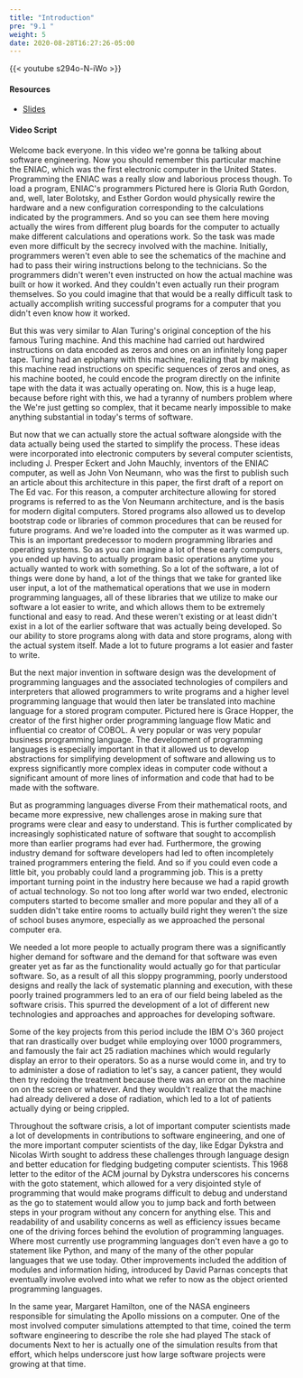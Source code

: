 ```yaml
---
title: "Introduction"
pre: "9.1 "
weight: 5
date: 2020-08-28T16:27:26-05:00
---
```


{{< youtube s294o-N-iWo >}}

#### Resources
* [Slides](slides/9-SoftwareEngineering.pdf)

#### Video Script

<!-- TODO Fix Captions on Video and verify transcript - it is bad! -->

Welcome back everyone. In this video we're gonna be talking about software engineering. Now you should remember this particular machine the ENIAC, which was the first electronic computer in the United States. Programming the ENIAC was a really slow and laborious process though. To load a program, ENIAC's programmers Pictured here is Gloria Ruth Gordon, and, well, later Bolotsky, and Esther Gordon would physically rewire the hardware and a new configuration corresponding to the calculations indicated by the programmers. And so you can see them here moving actually the wires from different plug boards for the computer to actually make different calculations and operations work. So the task was made even more difficult by the secrecy involved with the machine. Initially, programmers weren't even able to see the schematics of the machine and had to pass their wiring instructions belong to the technicians. So the programmers didn't weren't even instructed on how the actual machine was built or how it worked. And they couldn't even actually run their program themselves. So you could imagine that that would be a really difficult task to actually accomplish writing successful programs for a computer that you didn't even know how it worked. 

But this was very similar to Alan Turing's original conception of the his famous Turing machine. And this machine had carried out hardwired instructions on data encoded as zeros and ones on an infinitely long paper tape. Turing had an epiphany with this machine, realizing that by making this machine read instructions on specific sequences of zeros and ones, as his machine booted, he could encode the program directly on the infinite tape with the data it was actually operating on. Now, this is a huge leap, because before right with this, we had a tyranny of numbers problem where the We're just getting so complex, that it became nearly impossible to make anything substantial in today's terms of software. 

But now that we can actually store the actual software alongside with the data actually being used the started to simplify the process. These ideas were incorporated into electronic computers by several computer scientists, including J. Presper Eckert and John Mauchly, inventors of the ENIAC computer, as well as John Von Neumann, who was the first to publish such an article about this architecture in this paper, the first draft of a report on The Ed vac. For this reason, a computer architecture allowing for stored programs is referred to as the Von Neumann architecture, and is the basis for modern digital computers. Stored programs also allowed us to develop bootstrap code or libraries of common procedures that can be reused for future programs. And we're loaded into the computer as it was warmed up. This is an important predecessor to modern programming libraries and operating systems. So as you can imagine a lot of these early computers, you ended up having to actually program basic operations anytime you actually wanted to work with something. So a lot of the software, a lot of things were done by hand, a lot of the things that we take for granted like user input, a lot of the mathematical operations that we use in modern programming languages, all of these libraries that we utilize to make our software a lot easier to write, and which allows them to be extremely functional and easy to read. And these weren't existing or at least didn't exist in a lot of the earlier software that was actually being developed. So our ability to store programs along with data and store programs, along with the actual system itself. Made a lot to future programs a lot easier and faster to write. 

But the next major invention in software design was the development of programming languages and the associated technologies of compilers and interpreters that allowed programmers to write programs and a higher level programming language that would then later be translated into machine language for a stored program computer. Pictured here is Grace Hopper, the creator of the first higher order programming language flow Matic and influential co creator of COBOL. A very popular or was very popular business programming language. The development of programming languages is especially important in that it allowed us to develop abstractions for simplifying development of software and allowing us to express significantly more complex ideas in computer code without a significant amount of more lines of information and code that had to be made with the software. 

But as programming languages diverse From their mathematical roots, and became more expressive, new challenges arose in making sure that programs were clear and easy to understand. This is further complicated by increasingly sophisticated nature of software that sought to accomplish more than earlier programs had ever had. Furthermore, the growing industry demand for software developers had led to often incompletely trained programmers entering the field. And so if you could even code a little bit, you probably could land a programming job. This is a pretty important turning point in the industry here because we had a rapid growth of actual technology. So not too long after world war two ended, electronic computers started to become smaller and more popular and they all of a sudden didn't take entire rooms to actually build right they weren't the size of school buses anymore, especially as we approached the personal computer era. 

We needed a lot more people to actually program there was a significantly higher demand for software and the demand for that software was even greater yet as far as the functionality would actually go for that particular software. So, as a result of all this sloppy programming, poorly understood designs and really the lack of systematic planning and execution, with these poorly trained programmers led to an era of our field being labeled as the software crisis. This spurred the development of a lot of different new technologies and approaches and approaches for developing software. 

Some of the key projects from this period include the IBM O's 360 project that ran drastically over budget while employing over 1000 programmers, and famously the fair act 25 radiation machines which would regularly display an error to their operators. So as a nurse would come in, and try to to administer a dose of radiation to let's say, a cancer patient, they would then try redoing the treatment because there was an error on the machine on on the screen or whatever. And they wouldn't realize that the machine had already delivered a dose of radiation, which led to a lot of patients actually dying or being crippled. 

Throughout the software crisis, a lot of important computer scientists made a lot of developments in contributions to software engineering, and one of the more important computer scientists of the day, like Edgar Dykstra and Nicolas Wirth sought to address these challenges through language design and better education for fledging budgeting computer scientists. This 1968 letter to the editor of the ACM journal by Dykstra underscores his concerns with the goto statement, which allowed for a very disjointed style of programming that would make programs difficult to debug and understand as the go to statement would allow you to jump back and forth between steps in your program without any concern for anything else. This and readability of and usability concerns as well as efficiency issues became one of the driving forces behind the evolution of programming languages. Where most currently use programming languages don't even have a go to statement like Python, and many of the many of the other popular languages that we use today. Other improvements included the addition of modules and information hiding, introduced by David Parnas concepts that eventually involve evolved into what we refer to now as the object oriented programming languages. 

In the same year, Margaret Hamilton, one of the NASA engineers responsible for simulating the Apollo missions on a computer. One of the most involved computer simulations attempted to that time, coined the term software engineering to describe the role she had played The stack of documents Next to her is actually one of the simulation results from that effort, which helps underscore just how large software projects were growing at that time. 

